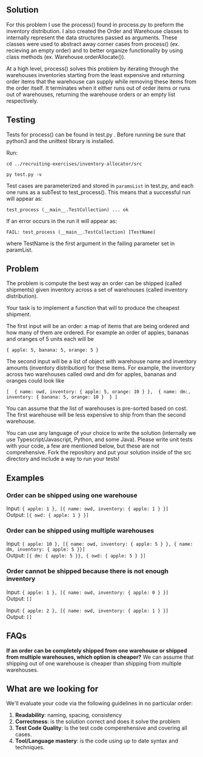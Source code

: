 
## Solution

For this problem I use the process() found in process.py to preform the inventory distribution. I also created the Order and Warehouse classes to internally represent the data structures passed as arguments. These classes were used to abstract away corner cases from process() (ex. recieving an empty order) and to better organize functionality by using class methods (ex. Warehouse.orderAllocate()).

At a high level, process() solves this problem by iterating through the warehouses inventories starting from the least expensive and returning order items that the warehouse can supply while removing these items from the order itself. It terminates when it either runs out of order items or runs out of warehouses, returning the warehouse orders or an empty list respectively.

## Testing

Tests for process() can be found in test.py . Before running be sure that python3 and the unittest library is installed. 

Run:

`cd ../recruiting-exercises/inventory-allocator/src`

`py test.py -v`

Test cases are parameterized and stored in  `paramsList` in test.py, and each one runs as a subTest to test_process(). This means that a successful run will appear as:

`test_process (__main__.TestCollection) ... ok`

If an error occurs in the run it will appear as:

`FAIL: test_process (__main__.TestCollection) [TestName]`

where TestName is the first argument in the failing parameter set in paramList.  

## Problem

The problem is compute the best way an order can be shipped (called shipments) given inventory across a set of warehouses (called inventory distribution). 

Your task is to implement a function that will to produce the cheapest shipment.

The first input will be an order: a map of items that are being ordered and how many of them are ordered. For example an order of apples, bananas and oranges of 5 units each will be 

`{ apple: 5, banana: 5, orange: 5 }`

The second input will be a list of object with warehouse name and inventory amounts (inventory distribution) for these items. For example, the inventory across two warehouses called owd and dm for apples, bananas and oranges could look like

`[ 
    {
    	name: owd,
    	inventory: { apple: 5, orange: 10 }
    }, 
    {
    	name: dm:,
    	inventory: { banana: 5, orange: 10 } 
    }
]`

You can assume that the list of warehouses is pre-sorted based on cost. The first warehouse will be less expensive to ship from than the second warehouse.

You can use any language of your choice to write the solution (internally we use Typescript/Javascript, Python, and some Java). Please write unit tests with your code, a few are mentioned below, but these are not comprehensive. Fork the repository and put your solution inside of the src directory and include a way to run your tests!

## Examples

### Order can be shipped using one warehouse

Input: `{ apple: 1 }, [{ name: owd, inventory: { apple: 1 } }]`  
Output: `[{ owd: { apple: 1 } }]`

### Order can be shipped using multiple warehouses

Input: `{ apple: 10 }, [{ name: owd, inventory: { apple: 5 } }, { name: dm, inventory: { apple: 5 }}]`  
Output: `[{ dm: { apple: 5 }}, { owd: { apple: 5 } }]`

### Order cannot be shipped because there is not enough inventory

Input: `{ apple: 1 }, [{ name: owd, inventory: { apple: 0 } }]`  
Output: `[]`

Input: `{ apple: 2 }, [{ name: owd, inventory: { apple: 1 } }]`  
Output: `[]`

## FAQs
**If an order can be completely shipped from one warehouse or shipped from multiple warehouses, which option is cheaper?**
  We can assume that shipping out of one warehouse is cheaper than shipping from multiple warehouses.

## What are we looking for

We'll evaluate your code via the following guidelines in no particular order:

1. **Readability**: naming, spacing, consistency
2. **Correctness**: is the solution correct and does it solve the problem
1. **Test Code Quality**: Is the test code comperehensive and covering all cases.
1. **Tool/Language mastery**: is the code using up to date syntax and techniques. 
